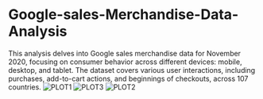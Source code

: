# Google-sales-Merchandise-Data-Analysis
This analysis delves into Google sales merchandise data for November 2020, focusing on consumer behavior across different devices: mobile, desktop, and tablet. The dataset covers various user interactions, including purchases, add-to-cart actions, and beginnings of checkouts, across 107 countries.
![PLOT1](https://github.com/user-attachments/assets/ba07ee34-e532-44f8-9169-250c9ee3dc0d)
![PLOT3](https://github.com/user-attachments/assets/10a6077f-af48-421a-b694-adfd178c5d1d)
![PLOT2](https://github.com/user-attachments/assets/5c800615-8308-4787-86ec-c7ff0e2bc33c)
